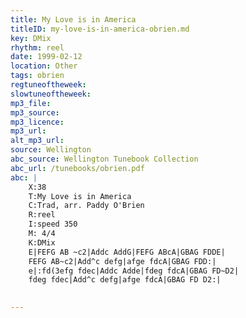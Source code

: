 ```yaml
---
title: My Love is in America
titleID: my-love-is-in-america-obrien.md
key: DMix
rhythm: reel
date: 1999-02-12
location: Other
tags: obrien
regtuneoftheweek:
slowtuneoftheweek:
mp3_file:
mp3_source:
mp3_licence:
mp3_url:
alt_mp3_url:
source: Wellington
abc_source: Wellington Tunebook Collection
abc_url: /tunebooks/obrien.pdf
abc: |
    X:38
    T:My Love is in America
    C:Trad, arr. Paddy O'Brien
    R:reel
    I:speed 350
    M: 4/4
    K:DMix
    E|FEFG AB ~c2|Addc AddG|FEFG ABcA|GBAG FDDE|
    FEFG AB~c2|Add^c defg|afge fdcA|GBAG FDD:|
    e|:fd(3efg fdec|Addc Adde|fdeg fdcA|GBAG FD~D2|
    fdeg fdec|Add^c defg|afge fdcA|GBAG FD D2:|
    

---
```

